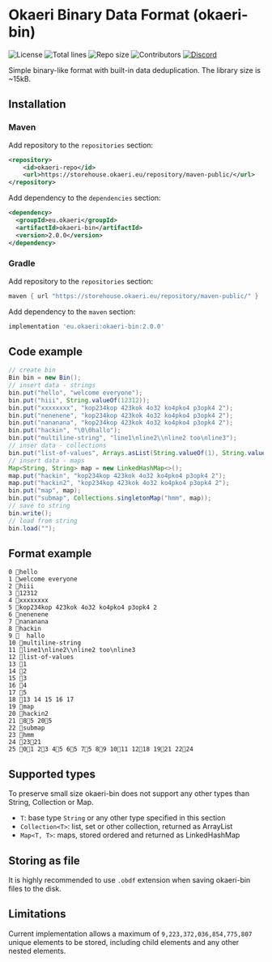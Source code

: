 # Okaeri Binary Data Format (okaeri-bin)

![License](https://img.shields.io/github/license/OkaeriPoland/okaeri-bin)
![Total lines](https://img.shields.io/tokei/lines/github/OkaeriPoland/okaeri-bin)
![Repo size](https://img.shields.io/github/repo-size/OkaeriPoland/okaeri-bin)
![Contributors](https://img.shields.io/github/contributors/OkaeriPoland/okaeri-bin)
[![Discord](https://img.shields.io/discord/589089838200913930)](https://discord.gg/hASN5eX)

Simple binary-like format with built-in data deduplication. The library size is ~15kB.

## Installation
### Maven
Add repository to the `repositories` section:
```xml
<repository>
    <id>okaeri-repo</id>
    <url>https://storehouse.okaeri.eu/repository/maven-public/</url>
</repository>
```
Add dependency to the `dependencies` section:
```xml
<dependency>
  <groupId>eu.okaeri</groupId>
  <artifactId>okaeri-bin</artifactId>
  <version>2.0.0</version>
</dependency>
```
### Gradle
Add repository to the `repositories` section:
```groovy
maven { url "https://storehouse.okaeri.eu/repository/maven-public/" }
```
Add dependency to the `maven` section:
```groovy
implementation 'eu.okaeri:okaeri-bin:2.0.0'
```

## Code example
```java
// create bin
Bin bin = new Bin();
// insert data - strings
bin.put("hello", "welcome everyone");
bin.put("hiii", String.valueOf(12312));
bin.put("xxxxxxxx", "kop234kop 423kok 4o32 ko4pko4 p3opk4 2");
bin.put("nenenene", "kop234kop 423kok 4o32 ko4pko4 p3opk4 2");
bin.put("nananana", "kop234kop 423kok 4o32 ko4pko4 p3opk4 2");
bin.put("hackin", "\0\0hallo");
bin.put("multiline-string", "line1\nline2\\nline2 too\nline3");
// inser data - collections
bin.put("list-of-values", Arrays.asList(String.valueOf(1), String.valueOf(2), String.valueOf(3), String.valueOf(4), String.valueOf(5)));
// insert data - maps
Map<String, String> map = new LinkedHashMap<>();
map.put("hackin", "kop234kop 423kok 4o32 ko4pko4 p3opk4 2");
map.put("hackin2", "kop234kop 423kok 4o32 ko4pko4 p3opk4 2");
bin.put("map", map);
bin.put("submap", Collections.singletonMap("hmm", map));
// save to string
bin.write();
// load from string
bin.load("");
```

## Format example
```text
0 hello
1 welcome everyone
2 hiii
3 12312
4 xxxxxxxx
5 kop234kop 423kok 4o32 ko4pko4 p3opk4 2
6 nenenene
7 nananana
8 hackin
9   hallo
10 multiline-string
11 line1\nline2\\nline2 too\nline3
12 list-of-values
13 1
14 2
15 3
16 4
17 5
18 13 14 15 16 17
19 map
20 hackin2
21 85 205
22 submap
23 hmm
24 2321
25 01 23 45 65 75 89 1011 1218 1921 2224
```

## Supported types
To preserve small size okaeri-bin does not support any other types than String, Collection or Map.
- `T`: base type `String` or any other type specified in this section
- `Collection<T>`: list, set or other collection, returned as ArrayList
- `Map<T, T>`: maps, stored ordered and returned as LinkedHashMap

## Storing as file
It is highly recommended to use `.obdf` extension when saving okaeri-bin files to the disk.

## Limitations
Current implementation allows a maximum of `9,223,372,036,854,775,807` unique elements to be stored, including child elements and any other nested elements.
